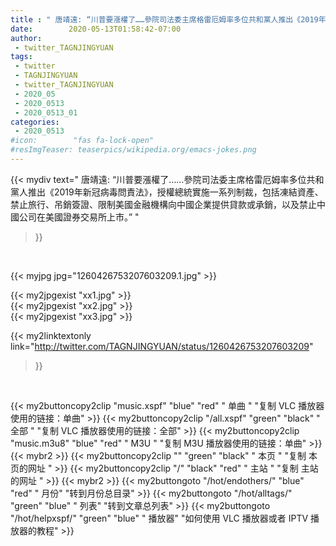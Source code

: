 ```yaml
---
title : " 唐靖遠: “川普要漲權了……參院司法委主席格雷厄姆率多位共和黨人推出《2019年新冠病毒問責法》，授權總統實施一系列制裁，包括凍結資產、禁止旅行、吊銷簽證、限制美國金融機構向中國企業提供貸款或承銷，以及禁止中國公司在美國證券交易所上市。”  "
date:        2020-05-13T01:58:42-07:00
author:
 - twitter_TAGNJINGYUAN
tags:
 - twitter
 - TAGNJINGYUAN
 - twitter_TAGNJINGYUAN
 - 2020_05
 - 2020_0513
 - 2020_0513_01
categories:
 - 2020_0513
#icon:        "fas fa-lock-open"
#resImgTeaser: teaserpics/wikipedia.org/emacs-jokes.png
---
```


{{< mydiv text=" 唐靖遠: “川普要漲權了……參院司法委主席格雷厄姆率多位共和黨人推出《2019年新冠病毒問責法》，授權總統實施一系列制裁，包括凍結資產、禁止旅行、吊銷簽證、限制美國金融機構向中國企業提供貸款或承銷，以及禁止中國公司在美國證券交易所上市。”  "
>}}
<br>


 {{< myjpg jpg="1260426753207603209.1.jpg" >}}<br> 

{{< my2jpgexist "xx1.jpg" >}}<br>
{{< my2jpgexist "xx2.jpg" >}}<br>
{{< my2jpgexist "xx3.jpg" >}}<br>


{{< my2linktextonly link="http://twitter.com/TAGNJINGYUAN/status/1260426753207603209"
>}}


<br>

{{< my2buttoncopy2clip "music.xspf"        "blue"   "red"    " 单曲 "  "复制 VLC 播放器使用的链接：单曲" >}} {{< my2buttoncopy2clip "/all.xspf"         "green"  "black"  " 全部 "  "复制 VLC 播放器使用的链接：全部" >}} {{< my2buttoncopy2clip "music.m3u8"        "blue"   "red"    " M3U  "    "复制 M3U 播放器使用的链接：单曲" >}} {{< mybr2 >}} {{< my2buttoncopy2clip ""                  "green"  "black"  " 本页 "    "复制 本页的网址 " >}} {{< my2buttoncopy2clip "/"                 "black"  "red"    " 主站 "    "复制 主站的网址 " >}} {{< mybr2 >}} {{< my2buttongoto      "/hot/endothers/"   "blue"   "red"    " 月份"   "转到月份总目录" >}} {{< my2buttongoto      "/hot/alltags/"     "green"  "blue"   " 列表"   "转到文章总列表" >}} {{< my2buttongoto      "/hot/helpxspf/"    "green"  "blue"   " 播放器" "如何使用 VLC 播放器或者 IPTV 播放器的教程" >}} 
